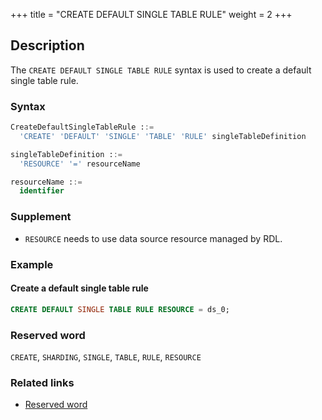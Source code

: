 +++
title = "CREATE DEFAULT SINGLE TABLE RULE"
weight = 2
+++

## Description

The `CREATE DEFAULT SINGLE TABLE RULE` syntax is used to create a default single table rule.

### Syntax

```sql
CreateDefaultSingleTableRule ::=
  'CREATE' 'DEFAULT' 'SINGLE' 'TABLE' 'RULE' singleTableDefinition

singleTableDefinition ::=
  'RESOURCE' '=' resourceName

resourceName ::=
  identifier
```

### Supplement

- `RESOURCE` needs to use data source resource managed by RDL.

### Example

#### Create a default single table rule

```sql
CREATE DEFAULT SINGLE TABLE RULE RESOURCE = ds_0;
```

### Reserved word

`CREATE`, `SHARDING`, `SINGLE`, `TABLE`, `RULE`, `RESOURCE`

### Related links

- [Reserved word](/en/reference/distsql/syntax/reserved-word/)
